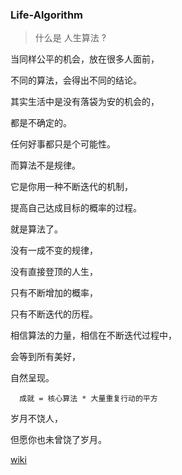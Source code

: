 ﻿### Life-Algorithm
> 什么是 人生算法 ?

当同样公平的机会，放在很多人面前，

不同的算法，会得出不同的结论。  

其实生活中是没有落袋为安的机会的，    

都是不确定的。  

任何好事都只是个可能性。  

而算法不是规律。  

它是你用一种不断迭代的机制，   

提高自己达成目标的概率的过程。  

就是算法了。  

没有一成不变的规律，  

没有直接登顶的人生，  

只有不断增加的概率，  

只有不断迭代的历程。  

相信算法的力量，相信在不断迭代过程中，  

会等到所有美好，  

自然呈现。  

```
  成就 = 核心算法 * 大量重复行动的平方
```

岁月不饶人，  

但愿你也未曾饶了岁月。  

[wiki](https://github.com/xieqiupeng/Life-Algorithm/wiki)
